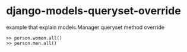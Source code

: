 # django-models-queryset-override
example that explain models.Manager queryset method override


    >> person.women.all()
    >> person.men.all()
